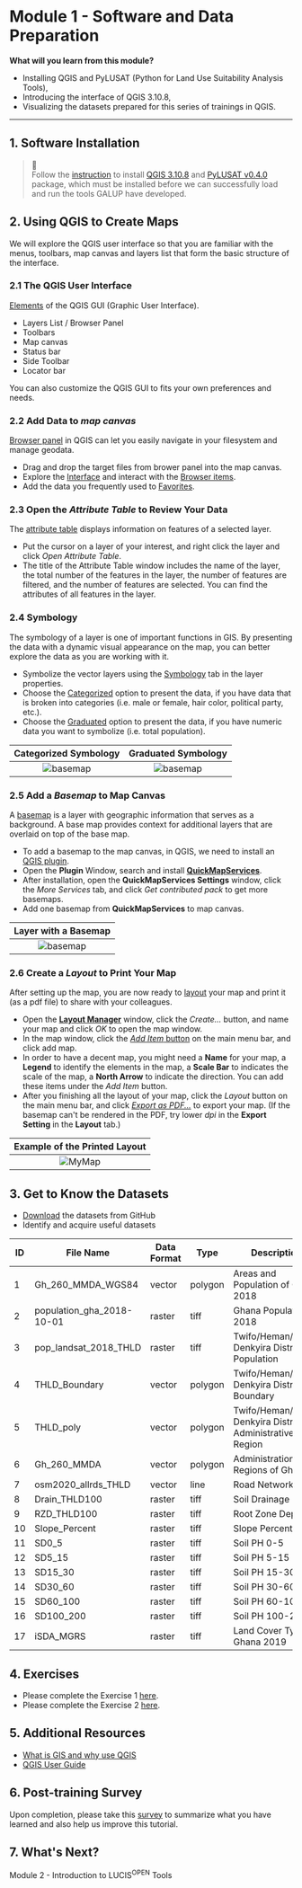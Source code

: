 # Module 1 - Software and Data Preparation

**What will you learn from this module?**

- Installing QGIS and PyLUSAT (Python for Land Use Suitability Analysis Tools),
- Introducing the interface of QGIS 3.10.8,
- Visualizing the datasets prepared for this series of trainings in QGIS.

---

## 1. Software Installation

> :pushpin:<br>
> Follow the [instruction](https://github.com/SERVIR-WA/GALUP/wiki/Install)
> to install [QGIS 3.10.8](https://qgis.org/en/site/) and
> [PyLUSAT v0.4.0](https://pypi.org/project/pylusat/) package, which
> must be installed before we can successfully load and run the tools GALUP
> have developed.

## 2. Using QGIS to Create Maps

We will explore the QGIS user interface so that you are familiar with the
menus, toolbars, map canvas and layers list that form the basic structure of
the interface.

### 2.1 The QGIS User Interface

[Elements](https://docs.qgis.org/3.10/en/docs/training_manual/basic_map/overview.html)
of the QGIS GUI (Graphic User Interface).

- Layers List / Browser Panel
- Toolbars
- Map canvas
- Status bar
- Side Toolbar
- Locator bar

You can also customize the QGIS GUI to fits your own preferences and needs.

### 2.2 Add Data to _map canvas_
[Browser panel](https://docs.qgis.org/3.10/en/docs/user_manual/introduction/browser.html?#the-browser-panel) in QGIS can let you easily navigate in your filesystem and manage geodata.
- Drag and drop the target files from brower panel into the map canvas.
- Explore the [Interface](https://docs.qgis.org/3.10/en/docs/user_manual/managing_data_source/opening_data.html?#exploring-the-interface) and interact with the [Browser items](https://docs.qgis.org/3.10/en/docs/user_manual/managing_data_source/opening_data.html?#interacting-with-the-browser-items).
- Add the data you frequently used to [Favorites](https://docs.qgis.org/3.10/en/docs/training_manual/basic_map/overview.html?#basic-the-browser-panel).

### 2.3 Open the _Attribute Table_ to Review Your Data

The [attribute table](https://docs.qgis.org/3.10/en/docs/user_manual/working_with_vector/attribute_table.html?highlight=attribute#introducing-the-attribute-table-interface) displays information on features of a selected layer.

- Put the cursor on a layer of your interest, and right click the layer and
  click _Open Attribute Table_.
- The title of the Attribute Table window includes the name of the layer, the
  total number of the features in the layer, the number of features are
  filtered, and the number of features are selected. You can find the
  attributes of all features in the layer.

### 2.4 Symbology
The symbology of a layer is one of important functions in GIS. By presenting the data with a dynamic visual appearance on the map, you can better explore the data as you are working with it.
- Symbolize the vector layers using the [Symbology](https://docs.qgis.org/3.10/en/docs/training_manual/basic_map/symbology.html?highlight=symbology#basic-fa-changing-colors) tab in the layer properties.
- Choose the [Categorized](https://docs.qgis.org/3.10/en/docs/user_manual/working_with_vector/vector_properties.html?#categorized-renderer) option to present the data, if you have data that is broken into categories (i.e. male or female, hair color, political party, etc.).
- Choose the [Graduated](https://docs.qgis.org/3.10/en/docs/user_manual/working_with_vector/vector_properties.html?#graduated-renderer) option to present the data, if you have numeric data you want to symbolize (i.e. total population).

|                   Categorized Symbology                    |               Graduated Symbology                  |
|:--------------------------------------------------------:|:---------------------------------:|
| ![basemap](../../../images/Symbology/Categorized.png)  | ![basemap](../../../images/Symbology/Graduated.png)  |

### 2.5 Add a _Basemap_ to Map Canvas

A [basemap](https://rdkb.sgrc.selkirk.ca/Help/Content/Client_APIs/SV_User/SVU_AboutBaseMaps.htm) is a layer with geographic information that serves as a background. A base map provides context for additional layers that are overlaid on top of the base map.

- To add a basemap to the map canvas, in QGIS, we need to install an
  [QGIS plugin](https://docs.qgis.org/3.10/en/docs/user_manual/plugins/plugins.html).
- Open the **Plugin** Window, search and install [**QuickMapServices**](https://docs.qgis.org/3.10/en/docs/training_manual/qgis_plugins/plugin_examples.html#basic-fa-the-quickmapservices-plugin).
- After installation, open the **QuickMapServices Settings** window, click the _More Services_ tab, and click _Get contributed pack_ to get more basemaps.
- Add one basemap from **QuickMapServices** to map canvas.

|                Layer with a Basemap                  |
|:-------------------------------------------------:|
| ![basemap](../../../images/Basemap/basemap_1.png) |

### 2.6 Create a _Layout_ to Print Your Map

After setting up the map, you are now ready to [layout](https://docs.qgis.org/3.10/en/docs/user_manual/print_composer/overview_composer.html#overview-of-the-print-layout) your map and print it (as a pdf file) to share with your colleagues.
  
- Open the [**Layout Manager**](https://docs.qgis.org/3.10/en/docs/user_manual/print_composer/overview_composer.html#the-layout-manager) window, click the _Create..._ button, and name your
  map and click _OK_ to open the map window.
- In the map window, click the [_Add Item_ button](https://docs.qgis.org/3.10/en/docs/user_manual/print_composer/overview_composer.html#add-item-menu) on the main menu bar, and
  click add map.
- In order to have a decent map, you might need a **Name** for your map, a **Legend** to identify the elements in the map, a **Scale Bar**
  to indicates the scale of the map, a **North Arrow** to
  indicate the direction. You can add these items under the _Add Item_ button.
- After you finishing all the layout of your map, click the _Layout_ button on
  the main menu bar, and click [_Export as PDF..._](https://docs.qgis.org/3.10/en/docs/user_manual/print_composer/overview_composer.html#edit-menu) to export your map. (If the basemap can't be rendered in the PDF, try lower _dpi_ in the **Export Setting** in the **Layout** tab.)

|               Example of the Printed Layout           |
|:-------------------------------------------------:|
| ![MyMap](../../../images/Export_ur_own_map/MyMap.png) |


## 3. Get to Know the Datasets

- [Download](https://github.com/chjch/lucis_qgis) the datasets from GitHub
- Identify and acquire useful datasets

| ID | File Name                 | Data Format | Type    | Description                                               |
|----|---------------------------|-------------|---------|-----------------------------------------------------------|
| 1  | Gh_260_MMDA_WGS84         | vector      | polygon | Areas and Population of Ghana 2018                        |
| 2  | population_gha_2018-10-01 | raster      | tiff    | Ghana Population 2018                                     |
| 3  | pop_landsat_2018_THLD     | raster      | tiff    | Twifo/Heman/Lower Denkyira District Population            |
| 4  | THLD_Boundary             | vector      | polygon | Twifo/Heman/Lower Denkyira District Boundary              |
| 5  | THLD_poly                 | vector      | polygon | Twifo/Heman/Lower Denkyira District Administrative Region |
| 6  | Gh_260_MMDA               | vector      | polygon | Administration Regions of Ghana                           |
| 7  | osm2020_allrds_THLD       | vector      | line    | Road Network                                              |
| 8  | Drain_THLD100             | raster      | tiff    | Soil Drainage                                             |
| 9  | RZD_THLD100               | raster      | tiff    | Root Zone Depth                                           |
| 10 | Slope_Percent             | raster      | tiff    | Slope Percent                                             |
| 11 | SD0_5                     | raster      | tiff    | Soil PH 0-5                                               |
| 12 | SD5_15                    | raster      | tiff    | Soil PH 5-15                                              |
| 13 | SD15_30                   | raster      | tiff    | Soil PH 15-30                                             |
| 14 | SD30_60                   | raster      | tiff    | Soil PH 30-60                                             |
| 15 | SD60_100                  | raster      | tiff    | Soil PH 60-100                                            |
| 16 | SD100_200                 | raster      | tiff    | Soil PH 100-200                                           |
| 17 | iSDA_MGRS                 | raster      | tiff    | Land Cover Type Ghana 2019                                |

## 4. Exercises

- Please complete the Exercise 1 [here](https://github.com/SERVIR-WA/GALUP/blob/master/training/1_lu/exercises/exercise1.md#exercise-1).
- Please complete the Exercise 2 [here](https://github.com/SERVIR-WA/GALUP/blob/master/training/1_lu/exercises/exercise2.md#exercise-2).

## 5. Additional Resources

- [What is GIS and why use QGIS](https://www.youtube.com/watch?v=8oEnJvLzDnQ)
- [QGIS User Guide](https://docs.qgis.org/3.16/en/docs/user_manual/)

## 6. Post-training Survey

Upon completion, please take this [survey](https://docs.google.com/document/d/1p1oy635ZMgXBcyxPJPv2Je-62xTVaNV6xCtltQYvde0/edit) to summarize what you have
learned and also help us improve this tutorial.

## 7. What's Next?

Module 2 - Introduction to LUCIS<sup>OPEN</sup> Tools